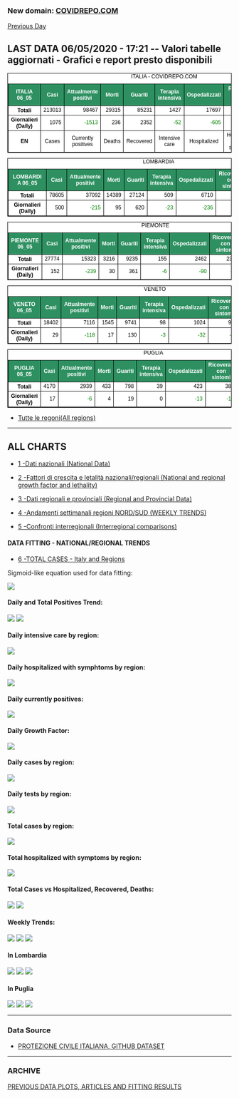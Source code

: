 <!-- start -->
### New domain: <a href="http://www.covidrepo.com/">COVIDREPO.COM</a>
[Previous Day](/index_05_05.md)
## LAST DATA 06/05/2020 - 17:21 -- Valori tabelle aggiornati - Grafici e report presto disponibili

<table style=" color:black; font-size:12; font-family:arial; text-align:center; " cellpadding="2.5" cellspacing="0" border="1" bordercolor="black" bgcolor="#FFFFFF">
<caption>ITALIA - COVIDREPO.COM</caption>
<tr style="color:#FFFFFF;background:#2E9061">
<th>ITALIA 06_05</th>
<th>Casi</th>
<th>Attualmente positivi</th>
<th>Morti</th>
<th>Guariti</th>
<th>Terapia intensiva</th>
<th>Ospedalizzati</th>
<th>Ricoverati con sintomi</th>
<th>Isolamento domiciliare</th>
<th>Tamponi</th>
</tr>
<tr>
<th>Totali</th>
<td align="right"> 213013</td>
<td align="right"> 98467</td>
<td align="right"> 29315</td>
<td align="right"> 85231</td>
<td align="right"> 1427</td>
<td align="right"> 17697</td>
<td align="right"> 16270</td>
<td align="right"> 80770</td>
<td align="right"> 2246666</td>
</tr>
<tr>
<th>Giornalieri (Daily)</th>
<td align="right"> 1075</td>
<td align="right" style=" color:green; "> -1513</td>
<td align="right"> 236</td>
<td align="right"> 2352</td>
<td align="right" style=" color:green; "> -52</td>
<td align="right" style=" color:green; "> -605</td>
<td align="right" style=" color:green; "> -553</td>
<td align="right" style=" color:green; "> -908</td>
<td align="right"> 55263</td>
</tr>
<tr>
<th>EN</th>
<td>Cases</td>
<td>Currently positives</td>
<td>Deaths</td>
<td>Recovered</td>
<td>Intensive care</td>
<td>Hospitalized</td>
<td>Hospitalized with symptoms</td>
<td>Home isolation</td>
<td>Tests</td>
</tr>
</table>

<table style=" color:black; font-size:12; font-family:arial; text-align:center; " cellpadding="2.5" cellspacing="0" border="1" bordercolor="black" bgcolor="#FFFFFF">
<caption>LOMBARDIA</caption>
<tr style="color:#FFFFFF;background:#2E9061">
<th>LOMBARDIA 06_05</th>
<th>Casi</th>
<th>Attualmente positivi</th>
<th>Morti</th>
<th>Guariti</th>
<th>Terapia intensiva</th>
<th>Ospedalizzati</th>
<th>Ricoverati con sintomi</th>
<th>Isolamento domiciliare</th>
<th>Tamponi</th>
</tr>
<tr>
<th>Totali</th>
<td align="right"> 78605</td>
<td align="right"> 37092</td>
<td align="right"> 14389</td>
<td align="right"> 27124</td>
<td align="right"> 509</td>
<td align="right"> 6710</td>
<td align="right"> 6201</td>
<td align="right"> 30382</td>
<td align="right"> 425290</td>
</tr>
<tr>
<th>Giornalieri (Daily)</th>
<td align="right"> 500</td>
<td align="right" style=" color:green; "> -215</td>
<td align="right"> 95</td>
<td align="right"> 620</td>
<td align="right" style=" color:green; "> -23</td>
<td align="right" style=" color:green; "> -236</td>
<td align="right" style=" color:green; "> -213</td>
<td align="right"> 21</td>
<td align="right"> 6455</td>
</tr>
</table>

<table style=" color:black; font-size:12; font-family:arial; text-align:center; " cellpadding="2.5" cellspacing="0" border="1" bordercolor="black" bgcolor="#FFFFFF">
<caption>PIEMONTE</caption>
<tr style="color:#FFFFFF;background:#2E9061">
<th>PIEMONTE 06_05</th>
<th>Casi</th>
<th>Attualmente positivi</th>
<th>Morti</th>
<th>Guariti</th>
<th>Terapia intensiva</th>
<th>Ospedalizzati</th>
<th>Ricoverati con sintomi</th>
<th>Isolamento domiciliare</th>
<th>Tamponi</th>
</tr>
<tr>
<th>Totali</th>
<td align="right"> 27774</td>
<td align="right"> 15323</td>
<td align="right"> 3216</td>
<td align="right"> 9235</td>
<td align="right"> 155</td>
<td align="right"> 2462</td>
<td align="right"> 2307</td>
<td align="right"> 12861</td>
<td align="right"> 181316</td>
</tr>
<tr>
<th>Giornalieri (Daily)</th>
<td align="right"> 152</td>
<td align="right" style=" color:green; "> -239</td>
<td align="right"> 30</td>
<td align="right"> 361</td>
<td align="right" style=" color:green; "> -6</td>
<td align="right" style=" color:green; "> -90</td>
<td align="right" style=" color:green; "> -84</td>
<td align="right" style=" color:green; "> -149</td>
<td align="right"> 5238</td>
</tr>
</table>

<table style=" color:black; font-size:12; font-family:arial; text-align:center; " cellpadding="2.5" cellspacing="0" border="1" bordercolor="black" bgcolor="#FFFFFF">
<caption>VENETO</caption>
<tr style="color:#FFFFFF;background:#2E9061">
<th>VENETO 06_05</th>
<th>Casi</th>
<th>Attualmente positivi</th>
<th>Morti</th>
<th>Guariti</th>
<th>Terapia intensiva</th>
<th>Ospedalizzati</th>
<th>Ricoverati con sintomi</th>
<th>Isolamento domiciliare</th>
<th>Tamponi</th>
</tr>
<tr>
<th>Totali</th>
<td align="right"> 18402</td>
<td align="right"> 7116</td>
<td align="right"> 1545</td>
<td align="right"> 9741</td>
<td align="right"> 98</td>
<td align="right"> 1024</td>
<td align="right"> 926</td>
<td align="right"> 6092</td>
<td align="right"> 390952</td>
</tr>
<tr>
<th>Giornalieri (Daily)</th>
<td align="right"> 29</td>
<td align="right" style=" color:green; "> -118</td>
<td align="right"> 17</td>
<td align="right"> 130</td>
<td align="right" style=" color:green; "> -3</td>
<td align="right" style=" color:green; "> -32</td>
<td align="right" style=" color:green; "> -29</td>
<td align="right" style=" color:green; "> -86</td>
<td align="right"> 7292</td>
</tr>
</table>

<table style=" color:black; font-size:12; font-family:arial; text-align:center; " cellpadding="2.5" cellspacing="0" border="1" bordercolor="black" bgcolor="#FFFFFF">
<caption>PUGLIA</caption>
<tr style="color:#FFFFFF;background:#2E9061">
<th>PUGLIA 06_05</th>
<th>Casi</th>
<th>Attualmente positivi</th>
<th>Morti</th>
<th>Guariti</th>
<th>Terapia intensiva</th>
<th>Ospedalizzati</th>
<th>Ricoverati con sintomi</th>
<th>Isolamento domiciliare</th>
<th>Tamponi</th>
</tr>
<tr>
<th>Totali</th>
<td align="right"> 4170</td>
<td align="right"> 2939</td>
<td align="right"> 433</td>
<td align="right"> 798</td>
<td align="right"> 39</td>
<td align="right"> 423</td>
<td align="right"> 384</td>
<td align="right"> 2516</td>
<td align="right"> 69128</td>
</tr>
<tr>
<th>Giornalieri (Daily)</th>
<td align="right"> 17</td>
<td align="right" style=" color:green; "> -6</td>
<td align="right"> 4</td>
<td align="right"> 19</td>
<td align="right"> 0</td>
<td align="right" style=" color:green; "> -13</td>
<td align="right" style=" color:green; "> -13</td>
<td align="right"> 7</td>
<td align="right"> 1961</td>
</tr>
</table>


- [Tutte le regoni(All regions)](/Tables/regionsTable_06_05.md)

---

## ALL CHARTS

- [1 -Dati nazionali (National Data)](/RUN_05_05/RUN0/RUN.html)

- [2 -Fattori di crescita e letalità nazionali/regionali (National and regional growth factor and lethality)](/RUN_05_05/RUN6/RUN.html)

- [3 -Dati regionali e provinciali (Regional and Provincial Data)](/RUN_05_05/RUN2/RUN.html)

- [4 -Andamenti settimanali regioni NORD/SUD (WEEKLY TRENDS)](/RUN_05_05/RUN5/RUN.html)

- [5 -Confronti interregionali (Interregional comparisons)](/RUN_05_05/RUN4/RUN.html)

#### DATA FITTING - NATIONAL/REGIONAL TRENDS

- [6 -TOTAL CASES - Italy and Regions](/RUN_05_05/RUN1/RUN.html)

Sigmoid-like equation used for data fitting:

<img src="http://latex.codecogs.com/svg.latex?Sig = \frac{a}{e^{b(x+c)} + a1e^{b1(x+c1)} - d}" border="0"/>

#### Daily and Total Positives Trend:
<img src="https://marcelchiarello.github.io/showdata/RUN_05_05/RUN1/RUN_DATA_FIT_TOTAL_CASES_ITALY_REGIONS_01.png">
<img src="https://marcelchiarello.github.io/showdata/RUN_05_05/RUN1/RUN_DATA_FIT_TOTAL_CASES_ITALY_REGIONS_02.png">

#### Daily intensive care by region:
<img src="https://marcelchiarello.github.io/showdata/RUN_05_05/RUN4/RUN_INTEREGION_13.png">

#### Daily hospitalized with symphtoms by region:
<img src="https://marcelchiarello.github.io/showdata/RUN_05_05/RUN4/RUN_INTEREGION_14.png">

#### Daily currently positives:
<img src="https://marcelchiarello.github.io/showdata/RUN_05_05/RUN4/RUN_INTEREGION_15.png">

#### Daily Growth Factor:
<img src="https://marcelchiarello.github.io/showdata/RUN_05_05/RUN6/RUN_FACTORS_01.png">

#### Daily cases by region:
<img src="https://marcelchiarello.github.io/showdata/RUN_05_05/RUN4/RUN_INTEREGION_11.png">

#### Daily tests by region:
<img src="https://marcelchiarello.github.io/showdata/RUN_05_05/RUN4/RUN_INTEREGION_12.png">

#### Total cases by region:
<img src="https://marcelchiarello.github.io/showdata/RUN_05_05/RUN4/RUN_INTEREGION_01.png">

#### Total hospitalized with symptoms by region:
<img src="https://marcelchiarello.github.io/showdata/RUN_05_05/RUN4/RUN_INTEREGION_05.png">

#### Total Cases vs Hospitalized, Recovered, Deaths:
<img src="https://marcelchiarello.github.io/showdata/RUN_05_05/RUN0/RUN_DATA_ITALIA_01.png">


<img src="https://marcelchiarello.github.io/showdata/RUN_05_05/RUN0/RUN_DATA_ITALIA_04.png">

#### Weekly Trends:
<img src="https://marcelchiarello.github.io/showdata/RUN_05_05/RUN5/RUN_NEWTRENDS_01.png">
<img src="https://marcelchiarello.github.io/showdata/RUN_05_05/RUN5/RUN_NEWTRENDS_02.png">
<img src="https://marcelchiarello.github.io/showdata/RUN_05_05/RUN5/RUN_NEWTRENDS_03.png">


#### In Lombardia
<img src="https://marcelchiarello.github.io/showdata/RUN_05_05/RUN2/RUN_DATA_PROVINCE_08.png">
<img src="https://marcelchiarello.github.io/showdata/RUN_05_05/RUN1/RUN_DATA_FIT_TOTAL_CASES_ITALY_REGIONS_05.png">
<img src="https://marcelchiarello.github.io/showdata/RUN_05_05/RUN1/RUN_DATA_FIT_TOTAL_CASES_ITALY_REGIONS_06.png">

#### In Puglia
<img src="https://marcelchiarello.github.io/showdata/RUN_05_05/RUN2/RUN_DATA_PROVINCE_01.png">
<img src="https://marcelchiarello.github.io/showdata/RUN_05_05/RUN1/RUN_DATA_FIT_TOTAL_CASES_ITALY_REGIONS_03.png">
<img src="https://marcelchiarello.github.io/showdata/RUN_05_05/RUN1/RUN_DATA_FIT_TOTAL_CASES_ITALY_REGIONS_04.png">

---

### Data Source

- [PROTEZIONE CIVILE ITALIANA, GITHUB DATASET](https://github.com/pcm-dpc/COVID-19)

---

### ARCHIVE
[PREVIOUS DATA,PLOTS, ARTICLES AND FITTING RESULTS](/archive.md)
